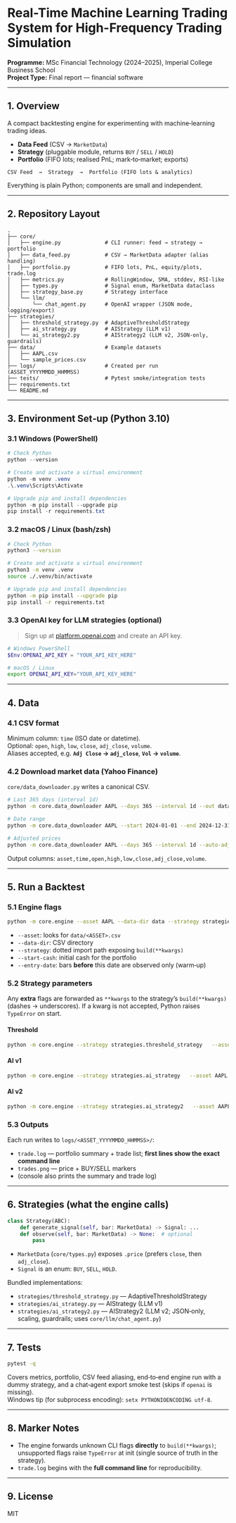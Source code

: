 # Real-Time Machine Learning Trading System for High-Frequency Trading Simulation

**Programme:** MSc Financial Technology (2024–2025), Imperial College Business School  
**Project Type:** Final report — financial software

---

## 1. Overview

A compact backtesting engine for experimenting with machine‑learning trading ideas.

- **Data Feed** (CSV → `MarketData`)
- **Strategy** (pluggable module, returns `BUY` / `SELL` / `HOLD`)
- **Portfolio** (FIFO lots; realised PnL; mark‑to‑market; exports)

```
CSV Feed  →  Strategy  →  Portfolio (FIFO lots & analytics)
```

Everything is plain Python; components are small and independent.

---

## 2. Repository Layout

```
.
├── core/
│   ├── engine.py              # CLI runner: feed → strategy → portfolio
│   ├── data_feed.py           # CSV → MarketData adapter (alias handling)
│   ├── portfolio.py           # FIFO lots, PnL, equity/plots, trade.log
│   ├── metrics.py             # RollingWindow, SMA, stddev, RSI-like
│   ├── types.py               # Signal enum, MarketData dataclass
│   ├── strategy_base.py       # Strategy interface
│   └── llm/
│       └── chat_agent.py      # OpenAI wrapper (JSON mode, logging/export)
├── strategies/
│   ├── threshold_strategy.py  # AdaptiveThresholdStrategy
│   ├── ai_strategy.py         # AIStrategy (LLM v1)
│   └── ai_strategy2.py        # AIStrategy2 (LLM v2, JSON-only, guardrails)
├── data/                      # Example datasets
│   ├── AAPL.csv
│   └── sample_prices.csv
├── logs/                      # Created per run (ASSET_YYYYMMDD_HHMMSS)
├── tests/                     # Pytest smoke/integration tests
├── requirements.txt
└── README.md
```

---

## 3. Environment Set‑up (Python 3.10)

### 3.1 Windows (PowerShell)

```powershell
# Check Python
python --version

# Create and activate a virtual environment
python -m venv .venv
.\.venv\Scripts\Activate

# Upgrade pip and install dependencies
python -m pip install --upgrade pip
pip install -r requirements.txt
```

### 3.2 macOS / Linux (bash/zsh)

```bash
# Check Python
python3 --version

# Create and activate a virtual environment
python3 -m venv .venv
source ./.venv/bin/activate

# Upgrade pip and install dependencies
python -m pip install --upgrade pip
pip install -r requirements.txt
```

### 3.3 OpenAI key for LLM strategies (optional)

> Sign up at [platform.openai.com](https://platform.openai.com/) and create an API key.

```powershell
# Windows PowerShell
$Env:OPENAI_API_KEY = "YOUR_API_KEY_HERE"
```

```bash
# macOS / Linux
export OPENAI_API_KEY="YOUR_API_KEY_HERE"
```

---

## 4. Data

### 4.1 CSV format

Minimum column: `time` (ISO date or datetime).  
Optional: `open`, `high`, `low`, `close`, `adj_close`, `volume`.  
Aliases accepted, e.g. **`Adj Close` → `adj_close`**, **`Vol` → `volume`**.

### 4.2 Download market data (Yahoo Finance)

`core/data_downloader.py` writes a canonical CSV.

```bash
# Last 365 days (interval 1d)
python -m core.data_downloader AAPL --days 365 --interval 1d --out data/AAPL.csv

# Date range
python -m core.data_downloader AAPL --start 2024-01-01 --end 2024-12-31 --interval 1d --out data/AAPL.csv

# Adjusted prices
python -m core.data_downloader AAPL --days 365 --interval 1d --auto-adjust --out data/AAPL.csv
```

Output columns: `asset,time,open,high,low,close,adj_close,volume`.

---

## 5. Run a Backtest

### 5.1 Engine flags

```bash
python -m core.engine --asset AAPL --data-dir data --strategy strategies.threshold_strategy   --start-cash 10000 --entry-date 2024-01-01
```

- `--asset`: looks for `data/<ASSET>.csv`
- `--data-dir`: CSV directory
- `--strategy`: dotted import path exposing `build(**kwargs)`
- `--start-cash`: initial cash for the portfolio
- `--entry-date`: bars **before** this date are observed only (warm‑up)

### 5.2 Strategy parameters

Any **extra** flags are forwarded as `**kwargs` to the strategy’s `build(**kwargs)` (dashes → underscores). If a kwarg is not accepted, Python raises `TypeError` on start.

#### Threshold

```bash
python -m core.engine --strategy strategies.threshold_strategy   --asset AAPL --data-dir data   --lookback 30 --buy-pct 0.02 --sell-pct 0.02
```

#### AI v1

```bash
python -m core.engine --strategy strategies.ai_strategy   --asset AAPL --data-dir data --start-cash 20000   --history-days 60 --metrics-window 20 --rsi-window 14   --verbose-llm true --max-units 10
```

#### AI v2

```bash
python -m core.engine --strategy strategies.ai_strategy2   --asset AAPL --data-dir data --start-cash 20000   --style swing --enable-scaling true   --short-win 10 --long-win 30 --rsi-win 14   --max-units 500 --history-days 180 --cooldown-bars-after-trade 0   --model gpt-4o-mini --temperature 0.1 --top-p 1.0   --frequency-penalty 0.0 --presence-penalty 0.0 --max-tokens 120   --json-mode true --max-history 64 --verbose-llm true --retry-on-parse-error true
```

### 5.3 Outputs

Each run writes to `logs/<ASSET_YYYYMMDD_HHMMSS>/`:

- `trade.log` — portfolio summary + trade list; **first lines show the exact command line**
- `trades.png` — price + BUY/SELL markers
- (console also prints the summary and trade log)

---

## 6. Strategies (what the engine calls)

```python
class Strategy(ABC):
    def generate_signal(self, bar: MarketData) -> Signal: ...
    def observe(self, bar: MarketData) -> None:  # optional
        pass
```
- `MarketData` (`core/types.py`) exposes `.price` (prefers `close`, then `adj_close`).
- `Signal` is an enum: `BUY`, `SELL`, `HOLD`.

Bundled implementations:
- `strategies/threshold_strategy.py` — AdaptiveThresholdStrategy
- `strategies/ai_strategy.py` — AIStrategy (LLM v1)
- `strategies/ai_strategy2.py` — AIStrategy2 (LLM v2; JSON‑only, scaling, guardrails; uses `core/llm/chat_agent.py`)

---

## 7. Tests

```bash
pytest -q
```
Covers metrics, portfolio, CSV feed aliasing, end‑to‑end engine run with a dummy strategy, and a chat‑agent export smoke test (skips if `openai` is missing).  
Windows tip (for subprocess encoding): `setx PYTHONIOENCODING utf-8`.

---

## 8. Marker Notes

- The engine forwards unknown CLI flags **directly** to `build(**kwargs)`; unsupported flags raise `TypeError` at init (single source of truth in the strategy).
- `trade.log` begins with the **full command line** for reproducibility.

---

## 9. License

MIT

